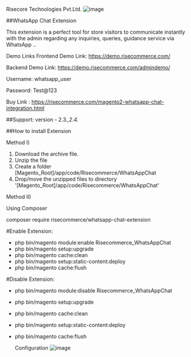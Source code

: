 Risecore Technologies Pvt.Ltd.
![image](https://github.com/risecommerce/Magento2-WhatsAppChat/assets/20417583/5c036715-f25a-47c0-be43-9291b43c604a)

##WhatsApp Chat Extension

This extension is a perfect tool for store visitors to communicate instantly with the admin regarding any inquiries, queries, guidance service via WhatsApp ..

Demo Links
Frontend Demo Link: https://demo.risecommerce.com/

Backend Demo Link: https://demo.risecommerce.com/admindemo/

Username: whatsapp_user

Password: Test@123

Buy Link : https://risecommerce.com/magento2-whatsapp-chat-integration.html

##Support: 
version - 2.3.*,2.4.*

##How to install Extension

Method I)
1. Download the archive file.
2. Unzip the file
3. Create a folder [Magento_Root]/app/code/Risecommerce/WhatsAppChat
4. Drop/move the unzipped files to directory '[Magento_Root]/app/code/Risecommerce/WhatsAppChat'

Method II)

Using Composer

  composer require risecommerce/whatsapp-chat-extension

#Enable Extension:
- php bin/magento module:enable Risecommerce_WhatsAppChat
- php bin/magento setup:upgrade
- php bin/magento cache:clean
- php bin/magento setup:static-content:deploy
- php bin/magento cache:flush

#Disable Extension:
- php bin/magento module:disable Risecommerce_WhatsAppChat
- php bin/magento setup:upgrade
- php bin/magento cache:clean
- php bin/magento setup:static-content:deploy
- php bin/magento cache:flush


  Configuration
![image](https://github.com/risecommerce/Magento2-WhatsAppChat/assets/20417583/c50c0e00-d6af-4128-83b6-5fb9139f1f1c)

